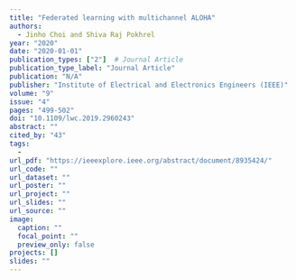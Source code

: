 ```yaml
---
title: "Federated learning with multichannel ALOHA"
authors:
  - Jinho Choi and Shiva Raj Pokhrel
year: "2020"
date: "2020-01-01"
publication_types: ["2"]  # Journal Article
publication_type_label: "Journal Article"
publication: "N/A"
publisher: "Institute of Electrical and Electronics Engineers (IEEE)"
volume: "9"
issue: "4"
pages: "499-502"
doi: "10.1109/lwc.2019.2960243"
abstract: ""
cited_by: "43"
tags:
  - 
url_pdf: "https://ieeexplore.ieee.org/abstract/document/8935424/"
url_code: ""
url_dataset: ""
url_poster: ""
url_project: ""
url_slides: ""
url_source: ""
image:
  caption: ""
  focal_point: ""
  preview_only: false
projects: []
slides: ""
---
```

